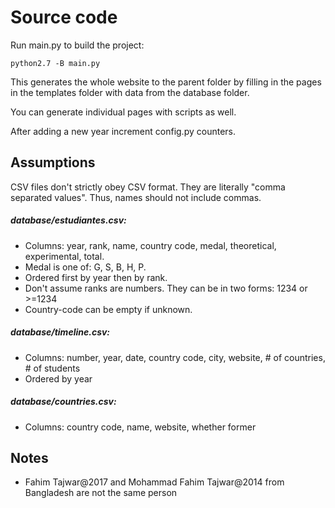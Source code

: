 # Source code
Run main.py to build the project:
```
python2.7 -B main.py
```

This generates the whole website to the parent folder by filling in the
pages in the templates folder with data from the database folder.

You can generate individual pages with scripts as well.

After adding a new year increment config.py counters.

## Assumptions

CSV files don't strictly obey CSV format. They are literally "comma separated values". Thus, names should not include commas.

##### database/estudiantes.csv:
* Columns: year, rank, name, country code, medal, theoretical, experimental, total.
* Medal is one of: G, S, B, H, P.
* Ordered first by year then by rank.
* Don't assume ranks are numbers. They can be in two forms: 1234 or >=1234
* Country-code can be empty if unknown.

##### database/timeline.csv:
* Columns: number, year, date, country code, city, website, # of countries, # of students 
* Ordered by year

##### database/countries.csv:
* Columns: country code, name, website, whether former

## Notes
* Fahim Tajwar@2017 and Mohammad Fahim Tajwar@2014 from Bangladesh are not the same person
